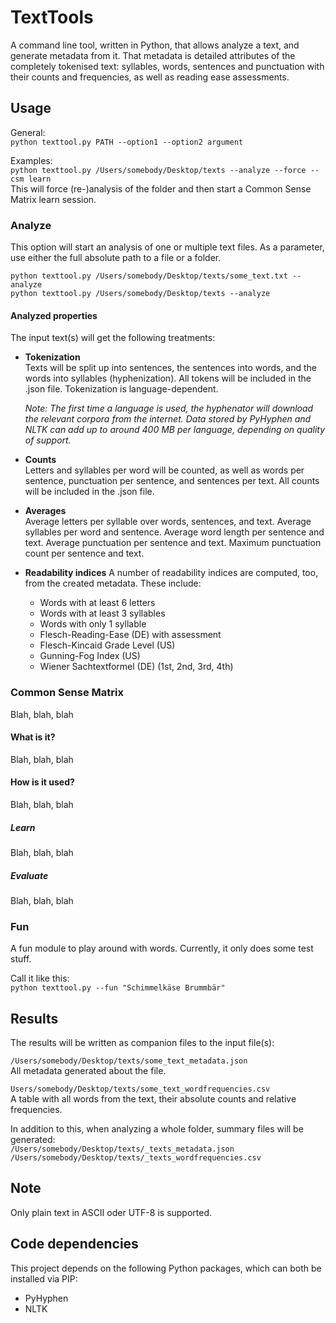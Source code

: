 # TextTools
A command line tool, written in Python, that allows analyze a text, and generate metadata from it. That metadata is detailed attributes of the completely tokenised text: syllables, words, sentences and punctuation with their counts and frequencies, as well as reading ease assessments.

## Usage
General:  
`python texttool.py PATH --option1 --option2 argument`

Examples:  
`python texttool.py /Users/somebody/Desktop/texts --analyze --force --csm learn`  
  This will force (re-)analysis of the folder and then start a Common Sense Matrix learn session.

### Analyze
This option will start an analysis of one or multiple text files. As a parameter, use either the full absolute path to a file or a folder.

`python texttool.py /Users/somebody/Desktop/texts/some_text.txt --analyze`  
`python texttool.py /Users/somebody/Desktop/texts --analyze`

#### Analyzed properties
The input text(s) will get the following treatments:

* **Tokenization**  
Texts will be split up into sentences, the sentences into words, and the words into syllables (hyphenization). All tokens will be included in the .json file. Tokenization is language-dependent.

  *Note: The first time a language is used, the hyphenator will download the relevant corpora from the internet. Data stored by PyHyphen and NLTK can add up to around 400 MB per language, depending on quality of support.*

* **Counts**  
Letters and syllables per word will be counted, as well as words per sentence, punctuation per sentence, and sentences per text. All counts will be included in the .json file.

* **Averages**  
Average letters per syllable over words, sentences, and text. Average syllables per word and sentence. Average word length per sentence and text. Average punctuation per sentence and text. Maximum punctuation count per sentence and text.

* **Readability indices** 
A number of readability indices are computed, too, from the created metadata. These include:

    * Words with at least 6 letters
    * Words with at least 3 syllables
    * Words with only 1 syllable
    * Flesch-Reading-Ease (DE) with assessment
    * Flesch-Kincaid Grade Level (US)
    * Gunning-Fog Index (US)
    * Wiener Sachtextformel (DE) (1st, 2nd, 3rd, 4th)

### Common Sense Matrix
Blah, blah, blah

#### What is it?
Blah, blah, blah

#### How is it used?
Blah, blah, blah

##### Learn
Blah, blah, blah

##### Evaluate
Blah, blah, blah

### Fun
A fun module to play around with words. Currently, it only does some test stuff.

Call it like this:  
`python texttool.py --fun "Schimmelkäse Brummbär"`

## Results
The results will be written as companion files to the input file(s):

`/Users/somebody/Desktop/texts/some_text_metadata.json`  
All metadata generated about the file.

`Users/somebody/Desktop/texts/some_text_wordfrequencies.csv`  
A table with all words from the text, their absolute counts and relative frequencies.

In addition to this, when analyzing a whole folder, summary files will be generated:  
`/Users/somebody/Desktop/texts/_texts_metadata.json`  
`/Users/somebody/Desktop/texts/_texts_wordfrequencies.csv`

## Note
Only plain text in ASCII oder UTF-8 is supported.

## Code dependencies
This project depends on the following Python packages, which can both be installed via PIP:

* PyHyphen
* NLTK
